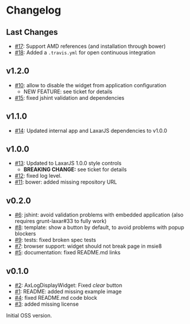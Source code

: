 # Changelog

## Last Changes

- [#17](https://github.com/LaxarJS/ax-developer-tools-widget/issues/17): Support AMD references (and installation through bower)
- [#18](https://github.com/LaxarJS/ax-developer-tools-widget/issues/18): Added a `.travis.yml` for open continuous integration


## v1.2.0

- [#10](https://github.com/LaxarJS/ax-developer-tools-widget/issues/10): allow to disable the widget from application configuration
    + NEW FEATURE: see ticket for details
- [#15](https://github.com/LaxarJS/ax-developer-tools-widget/issues/15): fixed jshint validation and dependencies


## v1.1.0

- [#14](https://github.com/LaxarJS/ax-developer-tools-widget/issues/14): Updated internal app and LaxarJS dependencies to v1.0.0


## v1.0.0

- [#13](https://github.com/LaxarJS/ax-developer-tools-widget/issues/13): Updated to LaxarJS 1.0.0 style controls
    + **BREAKING CHANGE:** see ticket for details
- [#12](https://github.com/LaxarJS/ax-developer-tools-widget/issues/12): fixed log level.
- [#11](https://github.com/LaxarJS/ax-developer-tools-widget/issues/11): bower: added missing repository URL


## v0.2.0

- [#6](https://github.com/LaxarJS/ax-developer-tools-widget/issues/6): jshint: avoid validation problems with embedded application (also requires grunt-laxar#33 to fully work)
- [#8](https://github.com/LaxarJS/ax-developer-tools-widget/issues/8): template: show a button by default, to avoid problems with popup blockers
- [#9](https://github.com/LaxarJS/ax-developer-tools-widget/issues/9): tests: fixed broken spec tests
- [#7](https://github.com/LaxarJS/ax-developer-tools-widget/issues/7): browser support: widget should not break page in msie8
- [#5](https://github.com/LaxarJS/ax-developer-tools-widget/issues/5): documentation: fixed README.md links


## v0.1.0

- [#2](https://github.com/LaxarJS/ax-developer-tools-widget/issues/2): AxLogDisplayWidget: Fixed _clear_ button
- [#1](https://github.com/LaxarJS/ax-developer-tools-widget/issues/1): README: added missing example image
- [#4](https://github.com/LaxarJS/ax-developer-tools-widget/issues/4): fixed README.md code block
- [#3](https://github.com/LaxarJS/ax-developer-tools-widget/issues/3): added missing license

Initial OSS version.
